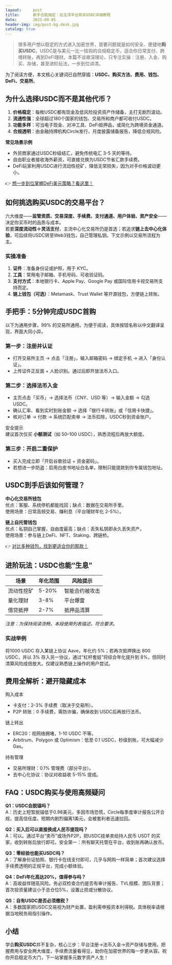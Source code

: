```yaml
---
layout:     post
title:      新手也能搞定：在主流平台购买USDC详细教程
date:       2025-09-05
header-img: img/post-bg-desk.jpg
catalog: true
---
```


> 很多用户想以稳定的方式进入加密世界，首要问题就是如何安全、便捷地**购买USDC**。USDC是与美元一比一挂钩的合规稳定币，适合你日常支付、跨境转账，再到DeFi理财。本篇不谈艰深理论，只专注实操：注册、入金、购买、存储，甚至进阶玩法，一步到位讲清。

为了阅读方便，本文核心关键词已自然穿插：**USDC、购买方法、费用、钱包、DeFi、交易所**。

## 为什么选择USDC而不是其他代币？

1. **价格稳定**：每枚USDC都有现金及低风险投资资产作储备，主打无剧烈波动。  
2. **流通性强**：全球超过180个国家的钱包、交易所和商户都可收付USDC。  
3. **功能多样**：可当电子现金、对冲工具、DeFi抵押品，或简化为跨境资金通道。  
4. **合规透明**：由金融持牌机构Circle发行，月度披露储备报告，降低合规风险。

**常见场景示例**  
- 外贸商家通过USDC秒级结汇，避免传统电汇 3-5 天的等待。  
- 自由职业者接收海外薪资，可直接兑换为USDC节省汇款手续费。  
- DeFi玩家利用USDC进行流动性挖矿，降低无常损失，因为对手价格波动更小。

👉 [想一步到位掌握DeFi美元策略？看这里！](https://okxdog.com/)

## 如何挑选购买USDC的交易平台？

六大维度——**监管资质、交易深度、手续费、支付通道、用户体验、资产安全**——决定你买币时的品质与成本。  
若要**深度流动性＋灵活支付**，主流中心化交易所仍是首选；若追求**链上去中心化体验**，可后续将USDC转至Web3钱包，自己管理私钥。下文示例以交易所流程为主。

### 实操准备

1. **证件**：准备身份证或护照，用于 KYC。  
2. **工具**：常用电子邮箱、手机号码、可收验证码。  
3. **支付方式**：本地银行卡、Apple Pay、Google Pay 或国际信用卡视交易所支持而定。  
4. **链上钱包（可选）**：Metamask、Trust Wallet 等开源钱包，方便链上转账。

## 手把手：5分钟完成USDC首购

以下为通用步骤，99% 的交易所通用。为便于阅读，具体按钮名称以中文翻译呈现，界面大同小异。

### 第一步：注册并认证  
- 打开交易所主页 → 点击「注册」，输入邮箱密码 → 绑定手机 → 进入「身份认证」。  
- 上传证件正反面 + 人脸识别。通过后即开放法币入口。

### 第二步：选择法币入金  
- 主页点击「买币」→ 选择法币（CNY、USD 等）→ 输入金额 → 勾选 USDC。  
- 确认汇率、看到实时到账金额 → 选择「银行卡转账」或「信用卡快捷」。  
- 核对订单 → 付款 → 系统匹配卖单 → 法币扣除，USDC秒到资金账户。

安全提示  
建议首次仅买 **小额测试**（如 50–100 USDC），熟悉流程后再放大额度。

### 第三步：开启二重保护  
- 买入完成立即「开启谷歌验证 + 资金密码」。  
- 若想进一步防盗：启用白皮书地址白名单，限制只能提款到你专属钱包地址。

## USDC到手后该如何管理？

**中心化交易所钱包**  
优点：客服、系统停机都能找回；缺点：数据在交易所手里。  
使用场景：日常高频交易、赚利息（平台理财年化 2-5%）。

**链上自托管钱包**  
优点：私钥自己掌握，自由度最高；缺点：丢失私钥即永久丢失资产。  
使用场景：参与链上DeFi、NFT、Staking、跨链桥。

👉 [对比多种钱包，找到更适合你的那款！](https://okxdog.com/)

## 进阶玩法：USDC也能“生息”

| 场景 | 年化范围 | 风险提示 |
| --- | --- | --- |
| 流动性挖矿 | 5-20% | 智能合约被攻击 |
| 量化理财 | 3-8% | 平台爆雷 |
| 借贷抵押 | 2-7% | 抵押品清算 |

*注意：为保持阅读流畅，本段使用列表描述，符合要求。*

### 实战举例  
将1000 USDC 存入某链上协议 Aave，年化约 5%；若再次抵押换出 800 USDC，并以 3% 存入另一协议，通过“杠杆套娃”将综合年化提升到 8%，但同时清算风险成倍放大。仅建议熟悉链上操作的用户尝试。

## 费用全解析：避开隐藏成本

购入成本  
- 卡支付：2-3% 手续费（取决于交易所）。  
- P2P 转账：0 手续费，需防诈骗，确保收到 USDC后再放行法币。

链上转出  
- ERC20：视网络拥堵，1-10 USDC 不等。  
- Arbitrum、Polygon 或 Optimism：低至 0.1 USDC，秒级到账，可大幅减少 Gas。

持有管理  
- 交易所理财：0.1% 管理费（部分平台）。  
- 去中心化协议：协议对收益收 5-15% 提成。

## FAQ：USDC购买与使用高频疑问

**Q1：USDC会脱锚吗？**  
A：历史上短暂脱锚低于0.98美元，多因市场恐慌，Circle每季度审计报告公开合规，提高信任度。短期内剧烈偏离1美元，会被套利者迅速拉回。

**Q2：买入后可以直接换成人民币提现吗？**  
A：可以。通过平台“卖币”或场外P2P，把USDC挂单卖给持人民币 USDT 的买家，收到转账后放行即可。安全第一：所有聊天托管在平台，收到账再确认放币。

**Q3：零经验也能买USDC吗？**  
A：了解身份证拍照、银行卡在线支付即可，几乎与网购一样简单；首次建议选择手续费透明的正规平台，完成小额体验。

**Q4：DeFi年化高达20%，值得参与吗？**  
A：高收益伴随高风险。务必双检查合约是否有审计报告、TVL规模、团队背景；首次投资量建议小于总仓位5%，设置止损或分散协议。

**Q5：自有USDC是否必须缴税？**  
A：多数国家把USDC交易视为财产处置，盈利需申报资本利得税。具体税率请根据当地税务局指引操作。

## 小结

学会**购买USDC**并不复杂，核心三步：平台注册→法币入金→资产存储与使用。把握费用与安全两大维度，手续费流量看得见，助你在加密世界的每一步更从容。祝你开启稳定币大门，下一站掌握多元数字资产人生！